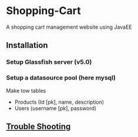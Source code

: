 # Shopping-Cart
A shopping cart management website using JavaEE

## Installation
### Setup Glassfish server (v5.0)
### Setup a datasource pool (here mysql)
Make tow tables
* Products (Id [pk], name, description)
* Users (username [pk], password)
## [Trouble Shooting](troubleshooting.md)
